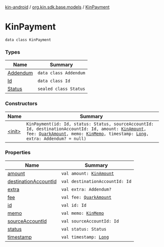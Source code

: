 [kin-android](../../index.md) / [org.kin.sdk.base.models](../index.md) / [KinPayment](./index.md)

# KinPayment

`data class KinPayment`

### Types

| Name | Summary |
|---|---|
| [Addendum](-addendum/index.md) | `data class Addendum` |
| [Id](-id/index.md) | `data class Id` |
| [Status](-status/index.md) | `sealed class Status` |

### Constructors

| Name | Summary |
|---|---|
| [&lt;init&gt;](-init-.md) | `KinPayment(id: Id, status: Status, sourceAccountId: Id, destinationAccountId: Id, amount: `[`KinAmount`](../-kin-amount/index.md)`, fee: `[`QuarkAmount`](../-quark-amount/index.md)`, memo: `[`KinMemo`](../-kin-memo/index.md)`, timestamp: `[`Long`](https://kotlinlang.org/api/latest/jvm/stdlib/kotlin/-long/index.html)`, extra: Addendum? = null)` |

### Properties

| Name | Summary |
|---|---|
| [amount](amount.md) | `val amount: `[`KinAmount`](../-kin-amount/index.md) |
| [destinationAccountId](destination-account-id.md) | `val destinationAccountId: Id` |
| [extra](extra.md) | `val extra: Addendum?` |
| [fee](fee.md) | `val fee: `[`QuarkAmount`](../-quark-amount/index.md) |
| [id](id.md) | `val id: Id` |
| [memo](memo.md) | `val memo: `[`KinMemo`](../-kin-memo/index.md) |
| [sourceAccountId](source-account-id.md) | `val sourceAccountId: Id` |
| [status](status.md) | `val status: Status` |
| [timestamp](timestamp.md) | `val timestamp: `[`Long`](https://kotlinlang.org/api/latest/jvm/stdlib/kotlin/-long/index.html) |
